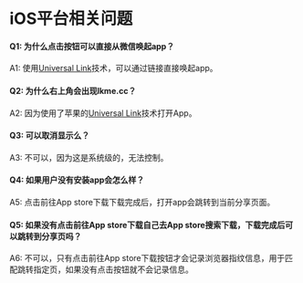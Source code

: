 # iOS平台相关问题
#### **Q1:  为什么点击按钮可以直接从微信唤起app？**  
A1:  使用[Universal Link](https://www.linkedme.cc/blog/square/586f15db8ecaaf415cbcc6ff)技术，可以通过链接直接唤起app。

#### **Q2:  为什么右上角会出现lkme.cc？**  
A2:  因为使用了苹果的[Universal Link](https://www.linkedme.cc/blog/square/586f15db8ecaaf415cbcc6ff)技术打开App。

#### **Q3:  可以取消显示么？**  
A3:  不可以，因为这是系统级的，无法控制。

#### **Q4:  如果用户没有安装app会怎么样？**  
A5:  点击前往App store下载下载完成后，打开app会跳转到当前分享页面。

#### **Q5:  如果没有点击前往App store下载自己去App store搜索下载，下载完成后可以跳转到分享页吗？**  
A6:  不可以，只有点击前往App store下载按钮才会记录浏览器指纹信息，用于匹配跳转指定页，如果没有点击按钮就不会记录信息。
